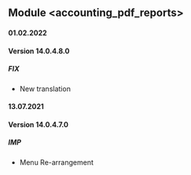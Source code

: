 ## Module <accounting_pdf_reports>

#### 01.02.2022
#### Version 14.0.4.8.0
##### FIX
- New translation

#### 13.07.2021
#### Version 14.0.4.7.0
##### IMP
- Menu Re-arrangement
